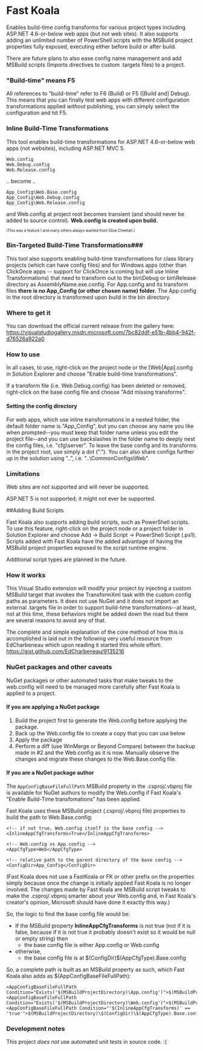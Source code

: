 # Fast Koala
Enables build-time config transforms for various project types including ASP.NET 4.6-or-below web apps (but not web sites). It also supports adding an unlimited number of PowerShell scripts with the MSBuild project properties fully exposed, executing either before build or after build.

There are future plans to also ease config name management and add MSBuild scripts (Imports directives to custom .targets files) to a project.

### "Build-time" means F5

All references to "build-time" refer to F6 (Build) or F5 ([Build and] Debug). This means that you can finally test web apps with different configuration transformations applied *without* publishing, you can simply select the configuration and hit F5.

### Inline Build-Time Transformations
This tool enables build-time transformations for ASP.NET 4.6-or-below web apps (not websites), including ASP.NET MVC 5.

    Web.config
    Web.Debug.config
    Web.Release.config
    
.. become ..

    App_Config\Web.Base.config
    App_Config\Web.Debug.config
    App_Config\Web.Release.config
  
and Web.config at project root becomes transient (and should never be added to source control). **Web.config is created upon build.**

<sub><sup>(This was a feature I and many others always wanted from Slow Cheetah.)</sup></sub>

### Bin-Targeted Build-Time Transformations###
This tool also supports enabling build-time transformations for class library projects (which can have config files) and for Windows apps (other than ClickOnce apps -- support for ClickOnce is coming but will use Inline Transformations) that need to transform out to the bin\Debug or bin\Release directory as AssemblyName.exe.config. For App.config and its transform files **there is no App_Config (or other chosen name) folder.** The App.config in the root directory is transformed upon build in the bin directory.

### Where to get it
You can download the official current release from the gallery here:
https://visualstudiogallery.msdn.microsoft.com/7bc82ddf-e51b-4bb4-942f-d76526a922a0

### How to use
In all cases, to use, right-click on the project node or the [Web|App].config in Solution Explorer and choose "Enable build-time transformations". 

If a transform file (i.e. Web.Debug.config) has been deleted or removed, right-click on the base config file and choose "Add missing transforms".

#### Setting the config directory

For web apps, which use inline transformations in a nested folder, the default folder name is "App_Config", but you can choose any name you like when prompted--you must keep that folder name unless you edit the project file--and you can use backslashes in the folder name to deeply nest the config files, i.e. "cfg\server". To leave the base config and its transforms in the project root, use simply a dot ("."). You can also share configs further up in the solution using "..", i.e. "..\CommonConfigs\Web".

### Limitations

Web sites are not supported and will never be supported.

ASP.NET 5 is not supported; it might not ever be supported.
    
##Adding Build Scripts

Fast Koala also supports adding build scripts, such as PowerShell scripts. To use this feature, right-click on the project node or a project folder in Solution Explorer and choose Add -> Build Script -> PowerShell Script (.ps1). Scripts added with Fast Koala have the added advantage of having the MSBuild project properties exposed to the script runtime engine.

Additional script types are planned in the future.

### How it works

This Visual Studio extension will modify your project by injecting a custom MSBuild target that invokes the TransformXml task with the custom config paths as parameters. It does not use NuGet and it does not import an external .targets file in order to support build-time transformations--at least, not at this time, these behaviors might be added down the road but there are several reasons to avoid any of that.

The complete and simple explanation of the core method of how this is accomplished is laid out in the following very useful resource from EdCharbeneau which upon reading it started this whole effort: https://gist.github.com/EdCharbeneau/9135216

### NuGet packages and other caveats

NuGet packages or other automated tasks that make tweaks to the web.config will need to be managed more carefully after Fast Koala is applied to a project. 

#### If you are applying a NuGet package

1. Build the project first to generate the Web.config before applying the package.
2. Back up the Web.config file to create a copy that you can use below
3. Apply the package
4. Perform a diff (use WinMerge or Beyond Compare) between the backup made in #2 and the Web.config as it is now. Manually observe the changes and migrate these changes to the Web.Base.config file.

#### If you are a NuGet package author

The `AppConfigBaseFileFullPath` MSBuild property in the .csproj/.vbproj file is available for NuGet authors to modify the Web.config if Fast Koala's "Enable Build-Time transfomations" has been applied.

Fast Koala uses these MSBuild project (.csproj/.vbproj file) properties to build the path to Web.Base.config:

    <!-- if not true, Web.config itself is the base config -->
    <InlineAppCfgTransforms>True</InlineAppCfgTransforms> 
    
    <!-- Web.config vs App.config -->
    <AppCfgType>Web</AppCfgType> 
    
    <!-- relative path to the parent directory of the base config -->
    <ConfigDir>App_Config</ConfigDir> 
    
(Fast Koala does not use a FastKoala or FK or other prefix on the properties simply because once the change is initially applied Fast Koala is no longer involved. The changes made by Fast Koala are MSBuild script tweaks to make the .csproj/.vbproj smarter about your Web.config and, in Fast Koala's creator's opinion, Microsoft should have done it exactly this way.)

So, the logic to find the base config file would be:

* If the MSBuild property **InlineAppCfgTransforms** is not true (not if it is false, because if it is not true it probably doesn't exist so it would be null or empty string) then
    * the base config file is either App.config or Web.config
* otherwise,
    * the base config file is at $(ConfigDir)\$(AppCfgType).Base.config

So, a complete path is built as an MSBuild property as such, which Fast Koala also adds as $(AppConfigBaseFileFullPath):

    <AppConfigBaseFileFullPath Condition="Exists('$(MSBuildProjectDirectory)\App.config')">$(MSBuildProjectDirectory)\App.config</AppConfigBaseFileFullPath>
    <AppConfigBaseFileFullPath Condition="Exists('$(MSBuildProjectDirectory)\Web.config')">$(MSBuildProjectDirectory)\Web.config</AppConfigBaseFileFullPath>
    <AppConfigBaseFileFullPath Condition="'$(InlineAppCfgTransforms)' == 'true'">$(MSBuildProjectDirectory)\$(ConfigDir)\$(AppCfgType).Base.config</AppConfigBaseFileFullPath>

### Development notes

This project *does not* use automated unit tests in source code. :(
